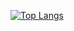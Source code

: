 [![Top Langs](https://github-readme-stats.vercel.app/api/top-langs/?username=2-chanhee&exclude_repo=Project_wepapp,iot_product_lab,language_framework)](https://github.com/anuraghazra/github-readme-stats)


